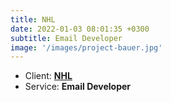 ```yaml
---
title: NHL
date: 2022-01-03 08:01:35 +0300
subtitle: Email Developer
image: '/images/project-bauer.jpg'
---
```


<!-- -->

<ul class="list-inline item-details">
    <li>Client:
        <strong><a href="https://www.nhl.com">NHL</a>
        </strong>
    </li>
    <li>Service:
        <strong>Email Developer</strong>
    </li>
</ul>